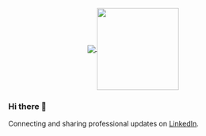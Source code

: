 


<p align="center">
  <a href="https://github.com/anuraghazra/github-readme-stats">
    <img
      align="center"
      src="https://github-readme-stats.vercel.app/api/top-langs/?username=AlessandraFaria&layout=compact&bg_color=E6E6FA&title_color=DB7093"
    />
  </a>
  <a href="https://github.com/anuraghazra/github-readme-stats">
    <img
      align="center"
      height="165"
      src="https://github-readme-stats.vercel.app/api?username=AlessandraFaria&count_private=true&show_icons=true&custom_title=Github%20Status&hide=issues&bg_color=E6E6FA&title_color=DB7093"
    />
  </a>
</p>


### Hi there 👋
Connecting and sharing professional updates on <a href="https://www.linkedin.com/in/alessandra-faria-b0816053/">LinkedIn</a>.
